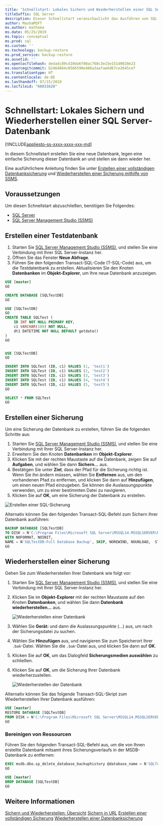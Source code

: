 ```yaml
---
title: 'Schnellstart: Lokales Sichern und Wiederherstellen einer SQL Server-Datenbank'
titleSuffix: SQL Server
description: Dieser Schnellstart veranschaulicht das Ausführen von SQL Server unter Linux in einer Cloud Ihrer Wahl.
author: MashaMSFT
ms.author: mathoma
ms.date: 05/25/2019
ms.topic: conceptual
ms.prod: sql
ms.custom: ''
ms.technology: backup-restore
ms.prod_service: backup-restore
ms.assetid: ''
ms.openlocfilehash: dedadc89cd10da6f00ac768c3e15e151d0028e23
ms.sourcegitcommit: b2464064c0566590e486a3aafae6d67ce2645cef
ms.translationtype: HT
ms.contentlocale: de-DE
ms.lasthandoff: 07/15/2019
ms.locfileid: "68033620"
---
```

# <a name="quickstart-backup-and-restore-a-sql-server-database-on-premises"></a>Schnellstart: Lokales Sichern und Wiederherstellen einer SQL Server-Datenbank
[!INCLUDE[appliesto-ss-xxxx-xxxx-xxx-md](../../includes/appliesto-ss-xxxx-xxxx-xxx-md.md)]

In diesem Schnellstart erstellen Sie eine neue Datenbank, legen eine einfache Sicherung dieser Datenbank an und stellen sie dann wieder her. 

Eine ausführlichere Anleitung finden Sie unter [Erstellen einer vollständigen Datenbanksicherung](create-a-full-database-backup-sql-server.md) und [Wiederherstellen einer Sicherung mithilfe von SSMS](restore-a-database-backup-using-ssms.md).

## <a name="prerequisites"></a>Voraussetzungen
Um diesen Schnellstart abzuschließen, benötigen Sie Folgendes: 

- [SQL Server](https://www.microsoft.com/en-us/sql-server/sql-server-downloads)
- [SQL Server Management Studio (SSMS)](../../ssms/download-sql-server-management-studio-ssms.md)

## <a name="create-a-test-database"></a>Erstellen einer Testdatenbank 

1. Starten Sie [SQL Server Management Studio (SSMS)](../../ssms/download-sql-server-management-studio-ssms.md), und stellen Sie eine Verbindung mit Ihrer SQL Server-Instanz her.
1. Öffnen Sie das Fenster **Neue Abfrage**. 
1. Führen Sie den folgenden Transact-SQL-Code (T-SQL-Code) aus, um die Testdatenbank zu erstellen. Aktualisieren Sie den Knoten **Datenbanken** im **Objekt-Explorer**, um Ihre neue Datenbank anzuzeigen. 

```sql
USE [master]
GO

CREATE DATABASE [SQLTestDB]
GO

USE [SQLTestDB]
GO
CREATE TABLE SQLTest (
    ID INT NOT NULL PRIMARY KEY,
    c1 VARCHAR(100) NOT NULL,
    dt1 DATETIME NOT NULL DEFAULT getdate()
)
GO


USE [SQLTestDB]
GO

INSERT INTO SQLTest (ID, c1) VALUES (1, 'test1')
INSERT INTO SQLTest (ID, c1) VALUES (2, 'test2')
INSERT INTO SQLTest (ID, c1) VALUES (3, 'test3')
INSERT INTO SQLTest (ID, c1) VALUES (4, 'test4')
INSERT INTO SQLTest (ID, c1) VALUES (5, 'test5')
GO

SELECT * FROM SQLTest
GO
```
 
## <a name="take-a-backup"></a>Erstellen einer Sicherung
Um eine Sicherung der Datenbank zu erstellen, führen Sie die folgenden Schritte aus: 

1. Starten Sie [SQL Server Management Studio (SSMS)](../../ssms/download-sql-server-management-studio-ssms.md), und stellen Sie eine Verbindung mit Ihrer SQL Server-Instanz her.
1. Erweitern Sie den Knoten **Datenbanken** im **Objekt-Explorer**.  
1. Klicken Sie mit der rechten Maustaste auf die Datenbank, zeigen Sie auf **Aufgaben**, und wählen Sie dann **Sichern...** aus. 
1. Bestätigen Sie unter **Ziel**, dass der Pfad für die Sicherung richtig ist. Wenn Sie ihn ändern müssen, wählen Sie **Entfernen** aus, um den vorhandenen Pfad zu entfernen, und klicken Sie dann auf **Hinzufügen**, um einen neuen Pfad einzugeben. Sie können die Auslassungspunkte verwenden, um zu einer bestimmten Datei zu navigieren. 
1. Klicken Sie auf **OK**, um eine Sicherung der Datenbank zu erstellen. 

![Erstellen einer SQL-Sicherung](media/quickstart-backup-restore-database/backup-db-ssms.png)

Alternativ können Sie den folgenden Transact-SQL-Befehl zum Sichern Ihrer Datenbank ausführen: 

```sql
BACKUP DATABASE [SQLTestDB] 
TO DISK = N'C:\Program Files\Microsoft SQL Server\MSSQL14.MSSQLSERVER\MSSQL\Backup\SQLTestDB.bak' 
WITH NOFORMAT, NOINIT,  
NAME = N'SQLTestDB-Full Database Backup', SKIP, NOREWIND, NOUNLOAD,  STATS = 10
GO
```


## <a name="restore-a-backup"></a>Wiederherstellen einer Sicherung
Gehen Sie zum Wiederherstellen Ihrer Datenbank wie folgt vor: 

1. Starten Sie [SQL Server Management Studio (SSMS)](../../ssms/download-sql-server-management-studio-ssms.md), und stellen Sie eine Verbindung mit Ihrer SQL Server-Instanz her.
1. Klicken Sie im **Objekt-Explorer** mit der rechten Maustaste auf den Knoten **Datenbanken**, und wählen Sie dann **Datenbank wiederherstellen...** aus.

    ![Wiederherstellen einer Datenbank](media/quickstart-backup-restore-database/restore-db-ssms1.png)

1. Wählen Sie **Gerät:** und dann die Auslassungspunkte (...) aus, um nach der Sicherungsdatei zu suchen. 
1. Wählen Sie **Hinzufügen** aus, und navigieren Sie zum Speicherort Ihrer `.bak`-Datei. Wählen Sie die `.bak`-Datei aus, und klicken Sie dann auf **OK**. 
1. Klicken Sie auf **OK**, um das Dialogfeld **Sicherungsmedien auswählen** zu schließen. 
1. Klicken Sie auf **OK**, um die Sicherung Ihrer Datenbank wiederherzustellen. 

    ![Wiederherstellen der Datenbank](media/quickstart-backup-restore-database/restore-db-ssms2.png)

Alternativ können Sie das folgende Transact-SQL-Skript zum Wiederherstellen Ihrer Datenbank ausführen:

```sql
USE [master]
RESTORE DATABASE [SQLTestDB] 
FROM DISK = N'C:\Program Files\Microsoft SQL Server\MSSQL14.MSSQLSERVER\MSSQL\Backup\SQLTestDB.bak' WITH  FILE = 1,  NOUNLOAD,  STATS = 5
GO
```

### <a name="clean-up-resources"></a>Bereinigen von Ressourcen
Führen Sie den folgenden Transact-SQL-Befehl aus, um die von Ihnen erstellte Datenbank mitsamt ihres Sicherungsverlaufs in der MSDB-Datenbank zu entfernen:

```sql
EXEC msdb.dbo.sp_delete_database_backuphistory @database_name = N'SQLTestDB'
GO

USE [master]
DROP DATABASE [SQLTestDB]
GO
```

## <a name="see-more"></a>Weitere Informationen
[Sichern und Wiederherstellen: Übersicht](back-up-and-restore-of-sql-server-databases.md)
[Sichern in URL](sql-server-backup-to-url.md)
[Erstellen einer vollständigen Sicherung](create-a-full-database-backup-sql-server.md)
[Wiederherstellen einer Datenbanksicherung](restore-a-database-backup-using-ssms.md)
